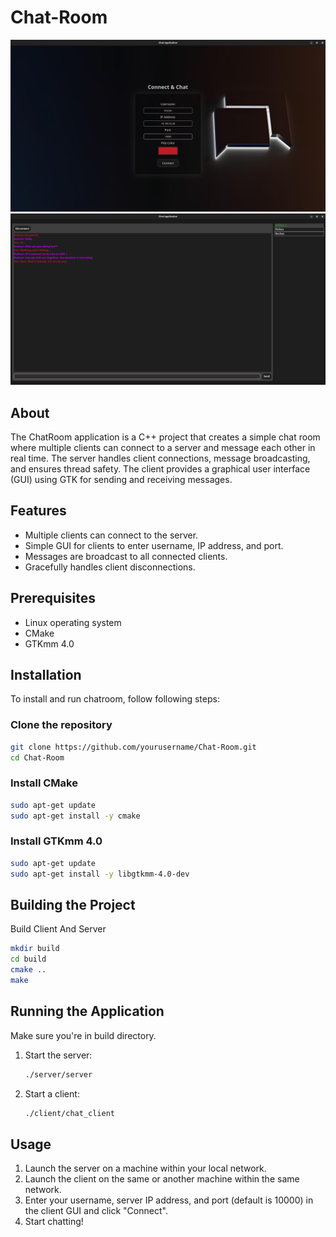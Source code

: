 # Chat-Room


![SS](client/assets/screenshots/Login-Page.png)
![SS](client/assets/screenshots/ClientGUI.png)

## About 
The ChatRoom application is a C++ project that creates a simple chat room where multiple clients can connect to a server and message each other in real time. The server handles client connections, message broadcasting, and ensures thread safety. The client provides a graphical user interface (GUI) using GTK for sending and receiving messages.

## Features

- Multiple clients can connect to the server.
- Simple GUI for clients to enter username, IP address, and port.
- Messages are broadcast to all connected clients.
- Gracefully handles client disconnections.


## Prerequisites

- Linux operating system
- CMake
- GTKmm 4.0

## Installation

To install and run chatroom, follow following steps:

### Clone the repository
```bash
git clone https://github.com/yourusername/Chat-Room.git
cd Chat-Room
```
### Install CMake
```bash
sudo apt-get update
sudo apt-get install -y cmake
```
### Install GTKmm 4.0
```bash
sudo apt-get update
sudo apt-get install -y libgtkmm-4.0-dev
```
## Building the Project
Build Client And Server
```bash
mkdir build
cd build
cmake ..
make
```

## Running the Application
Make sure you're in build directory.

1. Start the server:
    ```bash
    ./server/server
    ```

3. Start a client:
    ```bash
    ./client/chat_client
    ```

## Usage

1. Launch the server on a machine within your local network.
2. Launch the client on the same or another machine within the same network.
3. Enter your username, server IP address, and port (default is 10000) in the client GUI and click "Connect".
4. Start chatting!

